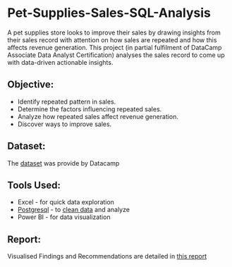 # Pet-Supplies-Sales-SQL-Analysis
A pet supplies store looks to improve their sales by drawing insights from their sales record with attention on how sales are repeated and how this affects revenue generation. This project (in partial fulfilment of DataCamp Associate Data Analyst Certification) analyses the sales record to come up with data-driven actionable insights.

## Objective:
* Identify repeated pattern in sales.
* Determine the factors influencing repeated sales.
* Analyze how repeated sales affect revenue generation.
* Discover ways to improve sales.

## Dataset:
The [dataset](https://github.com/Lawal-sql/Pet-Supplies-Sales-SQL-Analysis/blob/main/pet_supplies_2212.csv) was provide by Datacamp

## Tools Used:
- Excel - for quick data exploration
- [Postgresql](https://github.com/Lawal-sql/Pet-Supplies-Sales-SQL-Analysis/blob/main/pet_supplies%20query.sql) - to [clean data](https://github.com/Lawal-sql/Pet-Supplies-Sales-SQL-Analysis/blob/main/pet_supplies_cleaned.csv) and analyze
- Power BI - for data visualization

## Report: 
Visualised Findings and Recommendations are detailed in [this report](https://github.com/Lawal-sql/Pet-Supplies-Sales-SQL-Analysis/blob/main/Pet%20Sales%20Analysis%20Report.pdf)


